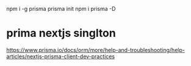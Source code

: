 npm i -g prisma
prisma init
npm i prisma -D

# prima nextjs singlton

https://www.prisma.io/docs/orm/more/help-and-troubleshooting/help-articles/nextjs-prisma-client-dev-practices
